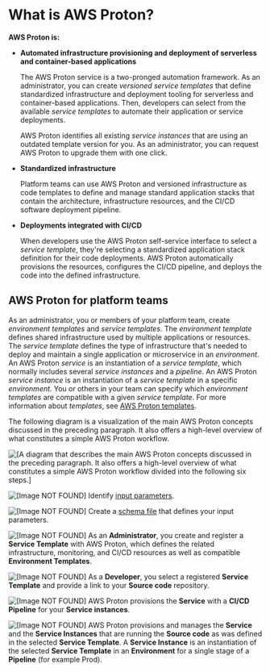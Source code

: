 # What is AWS Proton?<a name="Welcome"></a>

**AWS Proton is:**
+ **Automated infrastructure provisioning and deployment of serverless and container\-based applications**

  The AWS Proton service is a two\-pronged automation framework\. As an administrator, you can create *versioned service templates* that define standardized infrastructure and deployment tooling for serverless and container\-based applications\. Then, developers can select from the available *service templates* to automate their application or service deployments\.

  AWS Proton identifies all existing *service instances* that are using an outdated template version for you\. As an administrator, you can request AWS Proton to upgrade them with one click\.
+ **Standardized infrastructure**

  Platform teams can use AWS Proton and versioned infrastructure as code templates to define and manage standard application stacks that contain the architecture, infrastructure resources, and the CI/CD software deployment pipeline\.
+ **Deployments integrated with CI/CD**

  When developers use the AWS Proton self\-service interface to select a *service template*, they're selecting a standardized application stack definition for their code deployments\. AWS Proton automatically provisions the resources, configures the CI/CD pipeline, and deploys the code into the defined infrastructure\.

## AWS Proton for platform teams<a name="ag-admin"></a>

As an administrator, you or members of your platform team, create *environment templates* and *service templates*\. The *environment template* defines shared infrastructure used by multiple applications or resources\. The *service template* defines the type of infrastructure that's needed to deploy and maintain a single application or microservice in an *environment*\. An AWS Proton *service* is an instantiation of a *service template*, which normally includes several *service instances* and a *pipeline*\. An AWS Proton *service instance* is an instantiation of a *service template* in a specific *environment*\. You or others in your team can specify which *environment templates* are compatible with a given *service template*\. For more information about *templates*, see [AWS Proton templates](ag-templates.md)\.

The following diagram is a visualization of the main AWS Proton concepts discussed in the preceding paragraph\. It also offers a high\-level overview of what constitutes a simple AWS Proton workflow\.

![\[A diagram that describes the main AWS Proton concepts discussed in the preceding paragraph. It also offers a high-level overview of what constitutes a simple AWS Proton workflow divided into the following six steps.\]](http://docs.aws.amazon.com/proton/latest/adminguide/images/service-diagram_1.png)

 ![\[Image NOT FOUND\]](http://docs.aws.amazon.com/proton/latest/adminguide/images/label-one.png) Identify [input parameters](parameters.md)\.

 ![\[Image NOT FOUND\]](http://docs.aws.amazon.com/proton/latest/adminguide/images/label-two.png) Create a [schema file](ag-schema.md) that defines your input parameters\.

 ![\[Image NOT FOUND\]](http://docs.aws.amazon.com/proton/latest/adminguide/images/label-three.png) As an **Administrator**, you create and register a **Service Template** with AWS Proton, which defines the related infrastructure, monitoring, and CI/CD resources as well as compatible **Environment Templates**\.

 ![\[Image NOT FOUND\]](http://docs.aws.amazon.com/proton/latest/adminguide/images/label-four.png) As a **Developer**, you select a registered **Service Template** and provide a link to your **Source code** repository\.

 ![\[Image NOT FOUND\]](http://docs.aws.amazon.com/proton/latest/adminguide/images/label-five.png) AWS Proton provisions the **Service** with a **CI/CD Pipeline** for your **Service instances**\.

 ![\[Image NOT FOUND\]](http://docs.aws.amazon.com/proton/latest/adminguide/images/label-six.png) AWS Proton provisions and manages the **Service** and the **Service Instances** that are running the **Source code** as was defined in the selected **Service Template**\. A **Service Instance** is an instantiation of the selected **Service Template** in an **Environment** for a single stage of a **Pipeline** \(for example Prod\)\.